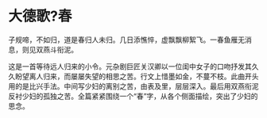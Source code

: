 # 大德歌?春

子规啼，不如归，道是春归人未归。几日添憔悴，虚飘飘柳絮飞。一春鱼雁无消息，则见双燕斗衔泥。 

这是一首等待远人归来的小令。元杂剧巨匠关汉卿以一位闺中女子的口吻抒发其久久盼望离人归来，而屡屡失望的相思之苦。行文上惜墨如金，不蔓不枝。此曲开头用的是比兴手法。中间写少妇的离别之苦，由表及里，层层深入。最后用双燕衔泥反衬少妇的孤独之苦。全篇紧紧围绕一个“春”字，从各个侧面描绘，突出了少妇的思念。